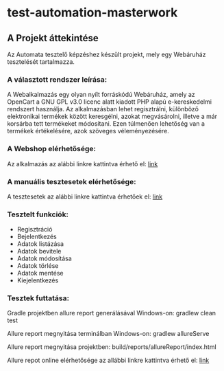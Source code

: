 # test-automation-masterwork

## A Projekt áttekintése
Az Automata tesztelő képzéshez készült projekt, mely egy Webáruház tesztelését tartalmazza.

### A választott rendszer leírása:
A Webalkalmazás egy olyan nyílt forráskódú Webáruház, amely az OpenCart a GNU GPL v3.0 licenc alatt kiadott PHP alapú e-kereskedelmi rendszert használja.
Az alkalmazásban lehet regisztrálni, különböző elektronikai termékek között keresgélni, azokat megvásárolni, illetve a már korsárba tett termékeket módosítani.
Ezen túlmenően lehetőség van a termékek értékelésére, azok szöveges véleményezésére.

### A Webshop elérhetősége:
Az alkalmazás az alábbi linkre kattintva érhető el: [link](http://test-automation-shop2.greenfox.academy/)

### A manuális tesztesetek elérhetősége:
A tesztesetek az alábbi linkre kattintva érhetőek el: [link](https://drive.google.com/file/d/1h8_F5-aK1iq7LAbE5NyNG9O1qWU6J2-E/view?usp=sharing)

### Tesztelt funkciók:

  * Regisztráció
  * Bejelentkezés
  * Adatok listázása
  * Adatok bevitele
  * Adatok módosítása
  * Adatok törlése
  * Adatok mentése
  * Kiejelentkezés

### Tesztek futtatása:

Gradle projektben allure report generálásával Windows-on: gradlew clean test

Allure report megnyitása terminálban Windows-on: gradlew allureServe

Allure report megnyitása projektben: build/reports/allureReport/index.html

Allure repot online elérhetősége az allábbi linkre kattintva érhető el: [link](http://192.168.0.94:63180/index.html)
